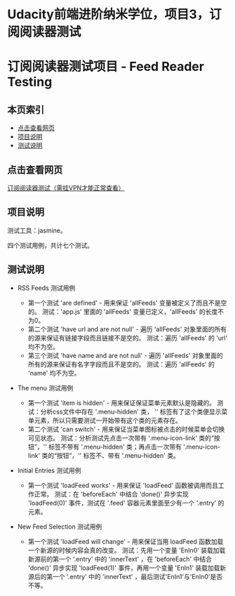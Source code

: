 Udacity前端进阶纳米学位，项目3，订阅阅读器测试
=======
# 订阅阅读器测试项目 - Feed Reader Testing

## <i class="icon-list"></i> 本页索引

* [点击查看网页](#点击查看网页)
* [项目说明](#项目说明)
* [测试说明](#测试说明)

## 点击查看网页

[订阅阅读器测试（需挂VPN才能正常查看）](https://sansregret.github.io/udacity/project-three/index)

## 项目说明

测试工具：jasmine。

四个测试用例，共计七个测试。

## 测试说明

- RSS Feeds 测试用例
    - 第一个测试 'are defined' - 用来保证 'allFeeds' 变量被定义了而且不是空的。
      测试：'app.js' 里面的 'allFeeds' 变量已定义，'allFeeds' 的长度不为0。
    - 第二个测试 'have url and are not null' - 遍历 'allFeeds' 对象里面的所有的源来保证有链接字段而且链接不是空的。
      测试：遍历 'allFeeds' 的 'url' 均不为空。
    - 第三个测试 'have name and are not null' - 遍历 'allFeeds' 对象里面的所有的源来保证有名字字段而且不是空的。
      测试：遍历 'allFeeds' 的 'name' 均不为空。

- The menu 测试用例
    - 第一个测试 'item is hidden' - 用来保证保证菜单元素默认是隐藏的。
      测试：分析css文件中存在 '.menu-hidden' 类， '<body>' 标签有了这个类便显示菜单元素，所以只需要测试一开始带有这个类的元素存在。
    - 第二个测试 'can switch' - 用来保证当菜单图标被点击的时候菜单会切换可见状态。
      测试：分析测试先点击一次带有 '.menu-icon-link' 类的“按钮”，'<body>' 标签不带有 '.menu-hidden' 类；再点击一次带有 '.menu-icon-link' 类的“按钮”，'<body>' 标签不、带有 '.menu-hidden' 类。

- Initial Entries 测试用例
    - 第一个测试 'loadFeed works' - 用来保证 'loadFeed' 函数被调用而且工作正常。
      测试：在 'beforeEach' 中结合 'done()' 异步实现 'loadFeed(0)' 事件，测试在 '.feed' 容器元素里面至少有一个 '.entry' 的元素。

- New Feed Selection 测试用例
    - 第一个测试 'loadFeed will change' - 用来保证当用 loadFeed 函数加载一个新源的时候内容会真的改变。
      测试：先用一个变量 'EnIn0' 装载加载新源前的第一个 '.entry' 中的 'innerText' ，在 'beforeEach' 中结合 'done()' 异步实现 'loadFeed(1)' 事件，再用一个变量 'EnIn1' 装载加载新源后的第一个 '.entry' 中的 'innerText' ，最后测试'EnIn1'与'EnIn0'是否不等。
